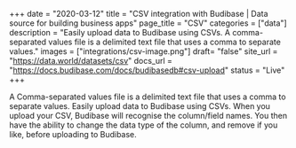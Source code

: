 +++
date = "2020-03-12"
title = "CSV integration with Budibase | Data source for building business apps"
page_title = "CSV"
categories = ["data"] 
description = "Easily upload data to Budibase using CSVs. A comma-separated values file is a delimited text file that uses a comma to separate values."
images = ["integrations/csv-image.png"]
draft= "false"
site_url = "https://data.world/datasets/csv"
docs_url = "https://docs.budibase.com/docs/budibasedb#csv-upload"
status = "Live" 
+++

A Comma-separated values file is a delimited text file that uses a comma to separate values.
Easily upload data to Budibase using CSVs. When you upload your CSV, Budibase will recognise the column/field names. You then have the ability to change the data type of the column, and remove if you like, before uploading to Budibase.
